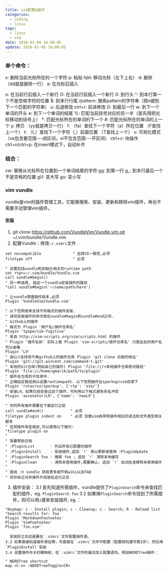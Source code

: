 ```yaml
---
title: vim配置&操作
categories:
  - coding
  - linux
tags:
  - linux
  - vim
date: 2018-01-08 16:08:05
update: 2018-01-08 16:08:05
---
```


### 单个命令：
  x: 删除当前光标所在的一个字符
  p: 粘贴
  hjkl: 移动光标（左下上右）
  d: 删除 （dd就是删除一行）
  a: 在光标后插入
<!-- more -->
  o: 在当前行后插入一个新行
  O: 在当前行前插入一个新行
  0: 到行头
  ^: 到本行第一个不是空格字符的位置
  $: 到本行行尾
  /pattern: 搜索pattern的字符串（按n键到下一个匹配的字符串）
  u: 后退修改
  ctrl+r: 前进修改
  G: 到最后一行
  w: 到下一个单词的开头
  e: 到下一个单词的结尾
  %: 匹配当前括号对应的另一半（首先得把光标移动到括号上）
  *: 匹配光标所在的单词的下一个
  #: 匹配光标所在的单词的上一个
  y: 拷贝 （yy就是拷贝一行）
  f: （fa）查找下一个字符（a）所在位置 （F查找上一个）
  t: （t,）查找下一个字符（,）前面位置 （T查找上一个）
  v: 可视化模式 （va包含要范围---闭区间，vi不包含范围---开区间）
  ctrl+v: 块操作
  ctrl+n/ctrl+p: 在insert模式下，自动补齐

### 组合：
  cw: 替换从光标所在位置到一个单词结尾的字符
  gg: 到第一行
  g_: 到本行最后一个不是空格的位置
  gU: 变大写
  gu: 变小写

### vim vundle
  vundle是vim的插件管理工具，它能够搜索、安装、更新和移除vim插件，再也不需要手动管理vim插件。

#### 安装
  1. git clone https://github.com/VundleVim/Vundle.vim.git ~/.vim/bundle/Vundle.vim
  2. 配置Vundle：修改`~/.vimrc`文件
```
set nocompatible              " 去除VI一致性,必须
filetype off                  " 必须

" 设置包括vundle和初始化相关的runtime path
set rtp+=~/.vim/bundle/Vundle.vim
call vundle#begin()
" 另一种选择, 指定一个vundle安装插件的路径
"call vundle#begin('~/some/path/here')

" 让vundle管理插件版本,必须
Plugin 'VundleVim/Vundle.vim'

" 以下范例用来支持不同格式的插件安装.
" 请将安装插件的命令放在vundle#begin和vundle#end之间.
" Github上的插件
" 格式为 Plugin '用户名/插件仓库名'
Plugin 'tpope/vim-fugitive'
" 来自 http://vim-scripts.org/vim/scripts.html 的插件
" Plugin '插件名称' 实际上是 Plugin 'vim-scripts/插件仓库名' 只是此处的用户名可以省略
Plugin 'L9'
" 由Git支持但不再github上的插件仓库 Plugin 'git clone 后面的地址'
Plugin 'git://git.wincent.com/command-t.git'
" 本地的Git仓库(例如自己的插件) Plugin 'file:///+本地插件仓库绝对路径'
Plugin 'file:///home/gmarik/path/to/plugin'
" 插件在仓库的子目录中.
" 正确指定路径用以设置runtimepath. 以下范例插件在sparkup/vim目录下
Plugin 'rstacruz/sparkup', {'rtp': 'vim/'}
" 安装L9，如果已经安装过这个插件，可利用以下格式避免命名冲突
Plugin 'ascenator/L9', {'name': 'newL9'}

" 你的所有插件需要在下面这行之前
call vundle#end()            " 必须
filetype plugin indent on    " 必须 加载vim自带和插件相应的语法和文件类型相关脚本
" 忽视插件改变缩进,可以使用以下替代:
"filetype plugin on
"
" 简要帮助文档
" :PluginList       - 列出所有已配置的插件
" :PluginInstall    - 安装插件,追加 `!` 用以更新或使用 :PluginUpdate
" :PluginSearch foo - 搜索 foo ; 追加 `!` 清除本地缓存
" :PluginClean      - 清除未使用插件,需要确认; 追加 `!` 自动批准移除未使用插件
"
" 查阅 :h vundle 获取更多细节和wiki以及FAQ
" 将你自己对非插件片段放在这行之后
```

  3. 插件安装：
    3.1 首先知道所需插件，vundle提供了`PluginSearch`命令来查找匹配的插件，eg. `PluginSearch foo`
    3.2 如果用`PluginSearch`命令找到了所需插件，则可以用`i`键来安装插件, eg.：
```
"Keymap: i - Install plugin; c - Cleanup; s - Search; R - Reload list
"Search results for: foo
Plugin 'MarkdownFootnotes'
Plugin 'VimFootnotes'
Plugin 'foo.vim'
```
      安装好之后还是要在`.vimrc`文件配置插件源。
    3.3 如果直接知道插件源在哪，可直接在`.vimrc`文件中配置（配置规则遵守第2步），然后用`PluginInstall`安装
    3.4 设置插件开关的键映射，在`.vimrc`文件的最后加入配置语句。例如NERDTree插件：
```
" NERDTree shortcut
map <C-n> :NERDTreeToggle<CR>
```
